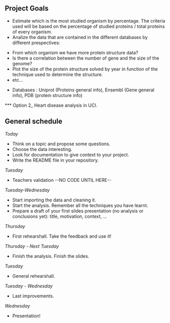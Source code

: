 

## Project Goals

* Estimate which is the most studied organism by percentage. The criteria used will be based on the percentage of studied proteins / total proteins of every organism. 
* Analize the data that are contained in the different databases by different prespectives:
- From which organism we have more protein structure data?
- Is there a correlation between the number of gene and the size of the genome?
- Plot the size of the protein structure solved by year in function of the technique used to determine the structure. 
- etc... 
 


* Databases : Uniprot (Proteins general info), Ensembl (Gene general info), PDB (protein structure info)






*** Option 2_ Heart disease analysis in UCI. 




## General schedule
*Today*
* Think on a topic and propose some questions. 
* Choose the data interesting. 
* Look for documentation to give context to your project.
* Write the README file in your repository.

*Tuesday*
* Teachers validation --NO CODE UNTIL HERE--

*Tuesday-Wednesday*
* Start importing the data and cleaning it.
* Start the analysis. Remember all the techniques you have learnt.
* Prepare a draft of your first slides presentation (no analysis or conclusions yet): title, motivation, context, ...

*Thursday*
* First rehearshall. Take the feedback and use it!

*Thursday - Next Tuesday*
* Finish the analysis. Finish the slides.

*Tuesday*
* General rehearshall.

*Tuesday - Wednesday*
* Last improvements.

*Wednesday*
* Presentation!






